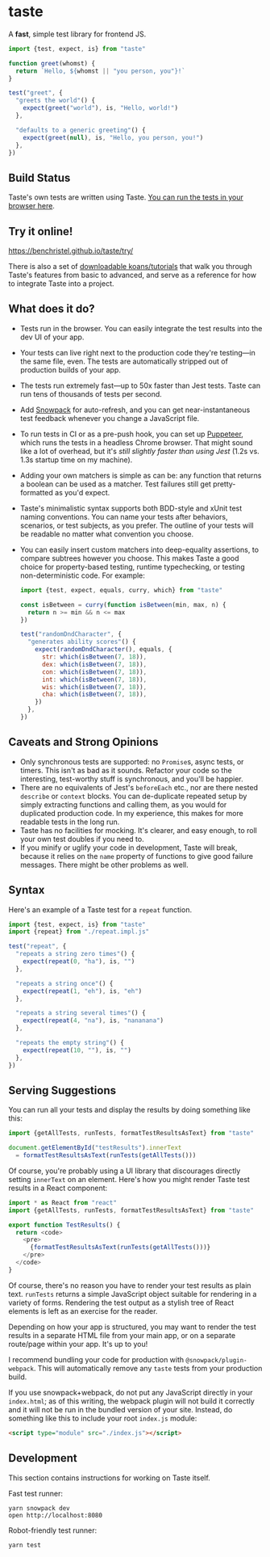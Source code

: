 # taste

A **fast**, simple test library for frontend JS.

```js
import {test, expect, is} from "taste"

function greet(whomst) {
  return `Hello, ${whomst || "you person, you"}!`
}

test("greet", {
  "greets the world"() {
    expect(greet("world"), is, "Hello, world!")
  },

  "defaults to a generic greeting"() {
    expect(greet(null), is, "Hello, you person, you!")
  },
})
```

## Build Status

Taste's own tests are written using Taste. [You can run the tests in your browser here](https://benchristel.github.io/taste).

## Try it online!

https://benchristel.github.io/taste/try/

There is also a set of [downloadable koans/tutorials](https://github.com/benchristel/taste-koans) that walk you through
Taste's features from basic to advanced, and serve as a reference for how to integrate Taste into a project.

## What does it do?

- Tests run in the browser. You can easily integrate the
  test results into the dev UI of your app.
- Your tests can live right next to the production code
  they're testing—in the same file, even. The tests are
  automatically stripped out of production builds of your
  app.
- The tests run extremely fast—up to 50x faster than Jest
  tests. Taste can run tens of thousands of tests per second.
- Add [Snowpack](https://www.snowpack.dev/) for
  auto-refresh, and you can get near-instantaneous test
  feedback whenever you change a JavaScript file.
- To run tests in CI or as a pre-push hook, you can set up
  [Puppeteer](https://developers.google.com/web/tools/puppeteer/),
  which runs the tests in a headless Chrome browser. That
  might sound like a lot of overhead, but it's _still
  slightly faster than using Jest_ (1.2s vs. 1.3s startup
  time on my machine).
- Adding your own matchers is simple as can be: any function
  that returns a boolean can be used as a matcher. Test
  failures still get pretty-formatted as you'd expect.
- Taste's minimalistic syntax supports both BDD-style and
  xUnit test naming conventions. You can name your tests
  after behaviors, scenarios, or test subjects, as you
  prefer. The outline of your tests will be readable no
  matter what convention you choose.
- You can easily insert custom matchers into deep-equality
  assertions, to compare subtrees however you choose.
  This makes Taste a good choice for property-based testing, runtime typechecking, or testing non-deterministic code.
  For example:

  ```js
  import {test, expect, equals, curry, which} from "taste"

  const isBetween = curry(function isBetween(min, max, n) {
    return n >= min && n <= max
  })

  test("randomDndCharacter", {
    "generates ability scores"() {
      expect(randomDndCharacter(), equals, {
        str: which(isBetween(7, 18)),
        dex: which(isBetween(7, 18)),
        con: which(isBetween(7, 18)),
        int: which(isBetween(7, 18)),
        wis: which(isBetween(7, 18)),
        cha: which(isBetween(7, 18)),
      })
    },
  })
  ```

## Caveats and Strong Opinions

- Only synchronous tests are supported: no
  `Promise`s, async tests, or timers. This isn't as bad as
  it sounds. Refactor your code so the interesting,
  test-worthy stuff is synchronous, and you'll be happier.
- There are no equivalents of Jest's `beforeEach` etc.,
  nor are there nested `describe` or `context` blocks. You
  can de-duplicate repeated setup by simply extracting
  functions and calling them, as you would for duplicated
  production code. In my experience, this makes for more
  readable tests in the long run.
- Taste has no facilities for mocking. It's clearer, and
  easy enough, to roll your own test doubles if you need to.
- If you minify or uglify your code in development,
  Taste will break, because it relies on the `name` property
  of functions to give good failure messages. There might
  be other problems as well.

## Syntax

Here's an example of a Taste test for a `repeat` function.

```js
import {test, expect, is} from "taste"
import {repeat} from "./repeat.impl.js"

test("repeat", {
  "repeats a string zero times"() {
    expect(repeat(0, "ha"), is, "")
  },

  "repeats a string once"() {
    expect(repeat(1, "eh"), is, "eh")
  },

  "repeats a string several times"() {
    expect(repeat(4, "na"), is, "nananana")
  },

  "repeats the empty string"() {
    expect(repeat(10, ""), is, "")
  },
})
```

## Serving Suggestions

You can run all your tests and display the results by doing
something like this:

```js
import {getAllTests, runTests, formatTestResultsAsText} from "taste"

document.getElementById("testResults").innerText
  = formatTestResultsAsText(runTests(getAllTests()))
```

Of course, you're probably using a UI library that
discourages directly setting `innerText` on an element.
Here's how you might render Taste test results in a React
component:

```js
import * as React from "react"
import {getAllTests, runTests, formatTestResultsAsText} from "taste"

export function TestResults() {
  return <code>
    <pre>
      {formatTestResultsAsText(runTests(getAllTests()))}
    </pre>
  </code>
}
```

Of course, there's no reason you have to render your test
results as plain text. `runTests` returns a simple
JavaScript object suitable for rendering in a variety of
forms. Rendering the test output as a stylish tree of React
elements is left as an exercise for the reader.

Depending on how your app is structured, you may want to
render the test results in a separate HTML file from your
main app, or on a separate route/page within your app. It's
up to you!

I recommend bundling your code for production with
`@snowpack/plugin-webpack`. This will automatically remove
any `taste` tests from your production build.

If you use snowpack+webpack, do not put any JavaScript
directly in your `index.html`; as of this writing, the
webpack plugin will not build it correctly and it will not
be run in the bundled version of your site. Instead, do
something like this to include your root `index.js` module:

```html
<script type="module" src="./index.js"></script>
```

## Development

This section contains instructions for working on Taste
itself.

Fast test runner:

```
yarn snowpack dev
open http://localhost:8080
```

Robot-friendly test runner:

```
yarn test
```
